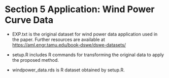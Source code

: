 # Section 5 Application: Wind Power Curve Data

* EXP.txt is the original dataset for wind power data application used in the paper. Further resources are available at https://aml.engr.tamu.edu/book-dswe/dswe-datasets/

* setup.R includes R commands for transforming the original data to apply the proposed method.

* windpower_data.rds is R dataset obtained by setup.R.
